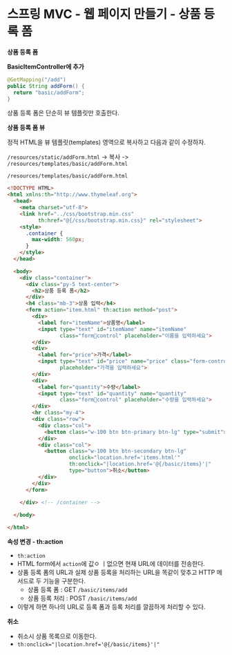 # 스프링 MVC - 웹 페이지 만들기 - 상품 등록 폼

**상품 등록 폼**

**BasicItemController에 추가**

```java
@GetMapping("/add")
public String addForm() {
  return "basic/addForm";
}
```

상품 등록 폼은 단순히 뷰 템플릿만 호출한다.



**상품 등록 폼 뷰**

정적 HTML을 뷰 템플릿(templates) 영역으로 복사하고 다음과 같이 수정하자.

`/resources/static/addForm.html` -> 복사 -> `/resources/templates/basic/addForm.html`

`/resources/templates/basic/addForm.html`

```html
<!DOCTYPE HTML>
<html xmlns:th="http://www.thymeleaf.org">
  <head>
    <meta charset="utf-8">
    <link href="../css/bootstrap.min.css"
          th:href="@{/css/bootstrap.min.css}" rel="stylesheet">
    <style>
      .container {
        max-width: 560px;
      }
    </style>
  </head>

  <body>
    <div class="container">
      <div class="py-5 text-center">
        <h2>상품 등록 폼</h2>
      </div>
      <h4 class="mb-3">상품 입력</h4>
      <form action="item.html" th:action method="post">
        <div>
          <label for="itemName">상품명</label>
          <input type="text" id="itemName" name="itemName"
                 class="formcontrol" placeholder="이름을 입력하세요">
        </div>
        <div>
          <label for="price">가격</label>
          <input type="text" id="price" name="price" class="form-control"
                 placeholder="가격을 입력하세요">
        </div>
        <div>
          <label for="quantity">수량</label>
          <input type="text" id="quantity" name="quantity"
                 class="formcontrol" placeholder="수량을 입력하세요">
        </div>
        <hr class="my-4">
        <div class="row">
          <div class="col">
            <button class="w-100 btn btn-primary btn-lg" type="submit">상품 등록</button>
          </div>
          <div class="col">
            <button class="w-100 btn btn-secondary btn-lg"
                    onclick="location.href='items.html'"
                    th:onclick="|location.href='@{/basic/items}'|"
                    type="button">취소</button>
          </div>
        </div>
      </form>
    
    </div> <!-- /container -->

  </body>

</html>

```



**속성 변경 - th:action**

* `th:action`
* HTML form에서 `action`에 값ㅇ ㅣ없으면 현재 URL에 데이터를 전송한다.
* 상품 등록 폼의 URL과 실제 상품 등록을 처리하는 URL을 똑같이 맞추고 HTTP 메서드로 두 기능을 구분한다.
  * 상품 등록 폼 : GET `/basic/items/add`
  * 상품 등록 처리 : POST `/basic/items/add`
* 이렇게 하면 하나의 URL로 등록 폼과 등록 처리를 깔끔하게 처리할 수 있다.



**취소**

* 취소시 상품 목록으로 이동한다.
* `th:onclick="|location.href='@{/basic/items}'|"`